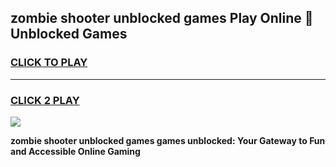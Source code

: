 
## zombie shooter unblocked games Play Online 👋 Unblocked Games
<h3>
<a href="https://premium.freeplayer.one?title=zombie_shooter_unblocked_games&ref=19F">CLICK TO PLAY</a></h3>
<hr>

<h3>
<a href="https://premium.freeplayer.one?title=zombie_shooter_unblocked_games&ref=19F">CLICK 2 PLAY</a>
  
</h3>

<a href="https://premium.freeplayer.one?title=zombie_shooter_unblocked_games&ref=19F"><img src="https://clearcache.store/games.png"></a>


**zombie shooter unblocked games games unblocked: Your Gateway to Fun and Accessible Online Gaming**
